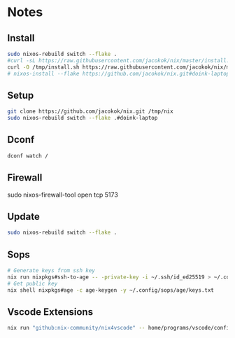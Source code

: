 # Notes

## Install

```bash
sudo nixos-rebuild switch --flake .
#curl -sL https://raw.githubusercontent.com/jacokok/nix/master/install.sh | bash
curl -O /tmp/install.sh https://raw.githubusercontent.com/jacokok/nix/master/install.sh
# nixos-install --flake https://github.com/jacokok/nix.git#doink-laptop
```

## Setup

```bash
git clone https://github.com/jacokok/nix.git /tmp/nix
sudo nixos-rebuild switch --flake .#doink-laptop
```

## Dconf

```bash
dconf watch /
```

## Firewall

sudo nixos-firewall-tool open tcp 5173

## Update

```bash
sudo nixos-rebuild switch --flake .
```

## Sops

```bash
# Generate keys from ssh key
nix run nixpkgs#ssh-to-age -- -private-key -i ~/.ssh/id_ed25519 > ~/.config/sops/age/keys.txt
# Get public key
nix shell nixpkgs#age -c age-keygen -y ~/.config/sops/age/keys.txt
```

## Vscode Extensions

```bash
nix run "github:nix-community/nix4vscode" -- home/programs/vscode/config.toml -o home/programs/vscode/vscode_plugins.nix
```
